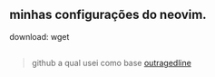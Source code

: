 ## minhas configurações do neovim.

download: wget 
##
##
##
> github a qual usei como base [outragedline](https://github.com/outragedline/neovim-termux)
